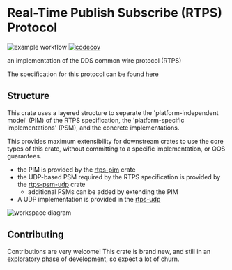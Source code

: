 # Real-Time Publish Subscribe (RTPS) Protocol

![example workflow](https://github.com/danieleades/rtps/actions/workflows/CI.yml/badge.svg)
[![codecov](https://codecov.io/gh/danieleades/rtps/branch/main/graph/badge.svg?token=zMXM0QthTc)](https://codecov.io/gh/danieleades/rtps)

an implementation of the DDS common wire protocol (RTPS)

The specification for this protocol can be found [here](https://www.omg.org/spec/DDSI-RTPS/2.5/PDF)

## Structure

This crate uses a layered structure to separate the 'platform-independent model' (PIM) of the RTPS specification, the 'platform-specific implementations' (PSM), and the concrete implementations.

This provides maximum extensibility for downstream crates to use the core types of this crate, without committing to a specific implementation, or QOS guarantees.

- the PIM is provided by the [rtps-pim](platform-independent-model) crate
- the UDP-based PSM required by the RTPS specification is provided by the [rtps-psm-udp](platform-specific-models/udp) crate
  - additional PSMs can be added by extending the PIM
- A UDP implementation is provided in the [rtps-udp](implementations/udp)

![workspace diagram](http://www.plantuml.com/plantuml/proxy?src=https://raw.githubusercontent.com/danieleades/rtps/main/resources/workspace.puml?cached=false)

## Contributing

Contributions are very welcome! This crate is brand new, and still in an exploratory phase of development, so expect a lot of churn.